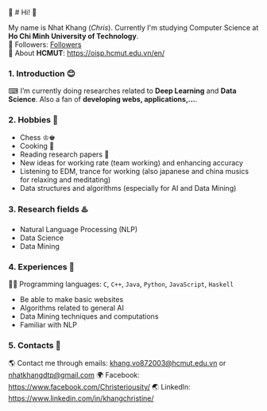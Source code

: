 📌 # Hi! 👋

My name is Nhat Khang (_Chris_). Currently I'm studying Computer Science at **Ho Chi Minh University of Technology**.  
📢  Followers: [Followers](https://github.com/nhatkhangcs?tab=followers) <br>
📢  About **HCMUT**: https://oisp.hcmut.edu.vn/en/

### 1. Introduction 😊
⌨ I’m currently doing researches related to **Deep Learning** and **Data Science**. Also a fan of **developing webs, applications,...**.

### 2. Hobbies 💍
- Chess ♔♚
- Cooking 🧒
- Reading research papers 💭
- New ideas for working rate (team working) and enhancing accuracy
- Listening to EDM, trance for working (also japanese and china musics for relaxing and meditating)
- Data structures and algorithms (especially for AI and Data Mining)

### 3. Research fields ♨️

- Natural Language Processing (NLP)
- Data Science
- Data Mining

### 4. Experiences 🌅

👌🏼 Programming languages: `C`, `C++`, `Java`, `Python`, `JavaScript`, `Haskell`
- Be able to make basic websites
- Algorithms related to general AI
- Data Mining techniques and computations
- Familiar with NLP

### 5. Contacts 📧
🌎 Contact me through emails: khang.vo872003@hcmut.edu.vn or nhatkhangdtp@gmail.com
🌍 Facebook: https://www.facebook.com/Christeriousity/
🌏 Linkedln: https://www.linkedin.com/in/khangchristine/
